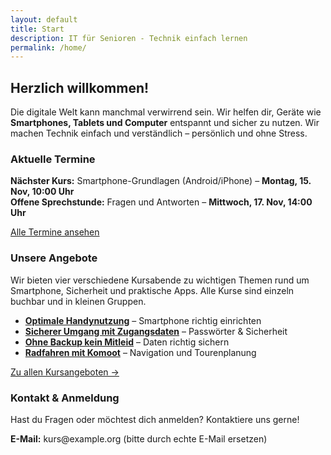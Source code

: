```yaml
---
layout: default
title: Start
description: IT für Senioren - Technik einfach lernen
permalink: /home/
---
```


<div class="wrap">
  <section id="willkommen">
    <h2>Herzlich willkommen!</h2>
  <p>Die digitale Welt kann manchmal verwirrend sein. Wir helfen dir, Geräte wie <strong>Smartphones, Tablets und Computer</strong> entspannt und sicher zu nutzen. Wir machen Technik einfach und verständlich – persönlich und ohne Stress.</p>
  </section>

  <section id="termine" class="cta-box">
    <h3>Aktuelle Termine</h3>
    <ul style="list-style: none; padding: 0;">
      <li><strong>Nächster Kurs:</strong> Smartphone-Grundlagen (Android/iPhone) – <strong>Montag, 15. Nov, 10:00 Uhr</strong></li>
      <li><strong>Offene Sprechstunde:</strong> Fragen und Antworten – <strong>Mittwoch, 17. Nov, 14:00 Uhr</strong></li>
    </ul>
    <a href="{{ '/termine/' | relative_url }}">Alle Termine ansehen</a>
  </section>

  <h3>Unsere Angebote</h3>
  <p>Wir bieten vier verschiedene Kursabende zu wichtigen Themen rund um Smartphone, Sicherheit und praktische Apps. Alle Kurse sind einzeln buchbar und in kleinen Gruppen.</p>
  <ul>
    <li><a href="{{ '/angebote/' | relative_url }}#optimale-handynutzung"><strong>Optimale Handynutzung</strong></a> – Smartphone richtig einrichten</li>
    <li><a href="{{ '/angebote/' | relative_url }}#zugangsdaten-sicher"><strong>Sicherer Umgang mit Zugangsdaten</strong></a> – Passwörter & Sicherheit</li>
    <li><a href="{{ '/angebote/' | relative_url }}#backup-ohne-mitleid"><strong>Ohne Backup kein Mitleid</strong></a> – Daten richtig sichern</li>
    <li><a href="{{ '/angebote/' | relative_url }}#komoot-radfahren"><strong>Radfahren mit Komoot</strong></a> – Navigation und Tourenplanung</li>
  </ul>
  <p><a href="{{ '/angebote/' | relative_url }}">Zu allen Kursangeboten →</a></p>

  <section id="kontakt">
  <h3>Kontakt & Anmeldung</h3>
  <p>Hast du Fragen oder möchtest dich anmelden? Kontaktiere uns gerne!</p>
    <p><strong>E-Mail:</strong> kurs@example.org (bitte durch echte E-Mail ersetzen)</p>
  </section>
</div>
